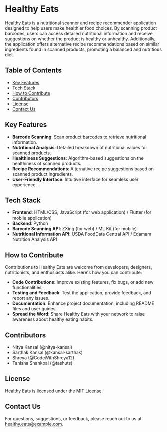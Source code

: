 # Healthy Eats

Healthy Eats is a nutritional scanner and recipe recommender application designed to help users make healthier food choices. By scanning product barcodes, users can access detailed nutritional information and receive suggestions on whether the product is healthy or unhealthy. Additionally, the application offers alternative recipe recommendations based on similar ingredients found in scanned products, promoting a balanced and nutritious diet.

## Table of Contents

- [Key Features](#key-features)
- [Tech Stack](#tech-stack)
- [How to Contribute](#how-to-contribute)
- [Contributors](#contributors)
- [License](#license)
- [Contact Us](#contact-us)

## Key Features

- **Barcode Scanning**: Scan product barcodes to retrieve nutritional information.
- **Nutritional Analysis**: Detailed breakdown of nutritional values for scanned products.
- **Healthiness Suggestions**: Algorithm-based suggestions on the healthiness of scanned products.
- **Recipe Recommendations**: Alternative recipe suggestions based on scanned product ingredients.
- **User-Friendly Interface**: Intuitive interface for seamless user experience.

## Tech Stack

- **Frontend**: HTML/CSS, JavaScript (for web application) / Flutter (for mobile application)
- **Backend**: Python
- **Barcode Scanning API**: ZXing (for web) / ML Kit (for mobile)
- **Nutritional Information API**: USDA FoodData Central API / Edamam Nutrition Analysis API

## How to Contribute

Contributions to Healthy Eats are welcome from developers, designers, nutritionists, and enthusiasts alike. Here's how you can contribute:

- **Code Contributions**: Improve existing features, fix bugs, or add new functionalities.
- **Testing and Feedback**: Test the application, provide feedback, and report any issues.
- **Documentation**: Enhance project documentation, including README files and user guides.
- **Spread the Word**: Share Healthy Eats with your network to raise awareness about healthy eating habits.

## Contributors

- Nitya Kansal (@nitya-kansal)
- Sarthak Kansal (@kansal-sarthak)
- Shreya (@CodeWithShreya12)
- Tanisha Shankpal (@tashuts)

## License

Healthy Eats is licensed under the [MIT License](LICENSE).

## Contact Us

For questions, suggestions, or feedback, please reach out to us at [healthy.eats@example.com](mailto:healthy.eats@example.com).
